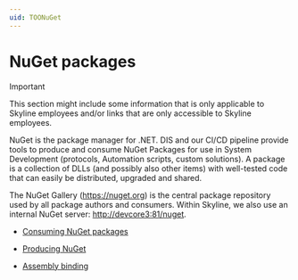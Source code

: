 ```yaml
---
uid: TOONuGet
---
```


# NuGet packages

> [!IMPORTANT]
> This section might include some information that is only applicable to Skyline employees and/or links that are only accessible to Skyline employees.

NuGet is the package manager for .NET. DIS and our CI/CD pipeline provide tools to produce and consume NuGet Packages for use in System Development (protocols, Automation scripts, custom solutions). A package is a collection of DLLs (and possibly also other items) with well-tested code that can easily be distributed, upgraded and shared.

The NuGet Gallery (<https://nuget.org>) is the central package repository used by all package authors and consumers.
Within Skyline, we also use an internal NuGet server: <http://devcore3:81/nuget>.

- [Consuming NuGet packages](xref:Consuming_NuGet)

- [Producing NuGet](xref:Producing_NuGet)

- [Assembly binding](xref:Assembly_Binding)
